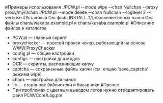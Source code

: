 #Примеры использования
         ./PCW.pl --mode wipe --chan Nullchan --proxy proxy/my/0chan
         ./PCW.pl --mode delete --chan Nullchan --loglevel 2 --verbose
#Установка
См. файл INSTALL
#Добавление новых чанов
См. файлы chans/wakaba.example.pl и chans/kusaba.example.pl
#Описание файлов и каталогов
* PCW.pl       — главный скрипт
* proxychecker — простой прокси чекер, работающий на основе WWW:ProxyChecker
* config.pl    — общие настройки
* configs      — настройки для модов
* OCR          — скрипты, распознающие капчу
* captcha      — сохраненные файлы капчи (см. опцию 'save_captcha' режима wipe)
* chans        — настройки для чанов
* lib          — сторонние библиотеки и бинарники
#Прочее
* При проблемах с цветным выводом логов нужно отредактировать файл PCW/Core/Log.pm